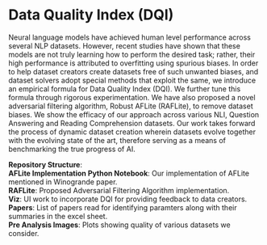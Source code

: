 # Data Quality Index (DQI)

Neural language models have achieved human level performance across several NLP datasets. However, recent studies have shown that these models are not truly learning how to perform the desired task; rather, their high performance is attributed to overfitting using spurious biases. In order to help dataset creators create datasets free of such unwanted biases, and dataset solvers adopt special methods that exploit the same, we introduce an empirical formula for Data Quality Index (DQI). We further tune this formula through rigorous experimentation. We have also proposed a novel adversarial filtering algorithm, Robust AFLite (RAFLite), to remove dataset biases. We show the efficacy of our approach across various NLI, Question Answering and Reading Comprehension datasets. Our work takes forward the process of dynamic dataset creation wherein datasets evolve together with the evolving state of the art, therefore serving as a means of benchmarking the true progress of AI. 

**Repository Structure**:\
**AFLite Implementation Python Notebook**: Our implementation of AFLite mentioned in Winogrande paper.\
**RAFLite**: Proposed Adversarial Filtering Algorithm implementation.\
**Viz**: UI work to incorporate DQI for providing feedback to data creators.\
**Papers**: List of papers read for identifying paramters along with their summaries in the excel sheet.\
**Pre Analysis Images**: Plots showing quality of various datasets we consider.

